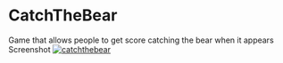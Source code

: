 # CatchTheBear
Game that allows people to get score catching the bear when it appears
Screenshot
<a href="https://imgbb.com/"><img src="https://i.ibb.co/h8G0tRp/catchthebear.jpg" alt="catchthebear" border="0" /></a>
